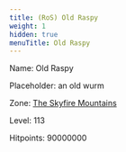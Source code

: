 ```yaml
---
title: (RoS) Old Raspy
weight: 1
hidden: true
menuTitle: Old Raspy
---
```


Name: Old Raspy

Placeholder: an old wurm

Zone: [The Skyfire Mountains](/en/ros/exploration/the_skyfire_mountains)

Level: 113

Hitpoints: 90000000